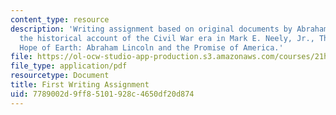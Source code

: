 ```yaml
---
content_type: resource
description: 'Writing assignment based on original documents by Abraham Lincoln and
  the historical account of the Civil War era in Mark E. Neely, Jr., The Last Best
  Hope of Earth: Abraham Lincoln and the Promise of America.'
file: https://ol-ocw-studio-app-production.s3.amazonaws.com/courses/21h-223-war-american-society-fall-2002/7789002d9ff85101928c4650df20d874_war_fir_assig902.pdf
file_type: application/pdf
resourcetype: Document
title: First Writing Assignment
uid: 7789002d-9ff8-5101-928c-4650df20d874
---
```

